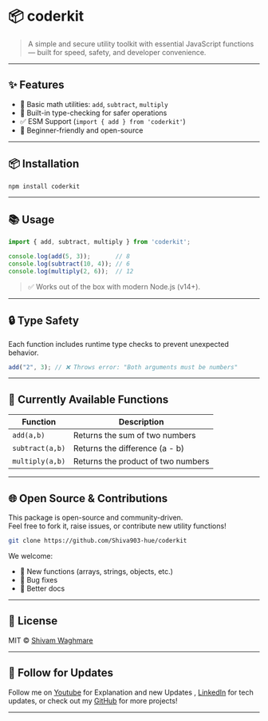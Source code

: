 
# 📦 coderkit

> A simple and secure utility toolkit with essential JavaScript functions — built for speed, safety, and developer convenience.

---

## ✨ Features

- 🧮 Basic math utilities: `add`, `subtract`, `multiply`
- 🔐 Built-in type-checking for safer operations
- ✅ ESM Support (`import { add } from 'coderkit'`)
- 🧠 Beginner-friendly and open-source

---

## 📦 Installation

```bash
npm install coderkit
```

---

## 📚 Usage

```js
import { add, subtract, multiply } from 'coderkit';

console.log(add(5, 3));       // 8
console.log(subtract(10, 4)); // 6
console.log(multiply(2, 6));  // 12
```

> ✅ Works out of the box with modern Node.js (v14+).

---

## 🔒 Type Safety

Each function includes runtime type checks to prevent unexpected behavior.

```js
add("2", 3); // ❌ Throws error: "Both arguments must be numbers"
```

---

## 📂 Currently Available Functions

| Function   | Description                   |
|------------|-------------------------------|
| `add(a,b)`       | Returns the sum of two numbers        |
| `subtract(a,b)`  | Returns the difference (a - b)         |
| `multiply(a,b)`  | Returns the product of two numbers     |

---

## 🌐 Open Source & Contributions

This package is open-source and community-driven.  
Feel free to fork it, raise issues, or contribute new utility functions!

```bash
git clone https://github.com/Shiva903-hue/coderkit
```

We welcome:
- 🚀 New functions (arrays, strings, objects, etc.)
- 🐛 Bug fixes
- 📖 Better docs

---

## 📄 License

MIT © [Shivam Waghmare](https://github.com/Shiva903-hue)

---

## 🔗 Follow for Updates

Follow me on [Youtube](https://www.youtube.com/@CodeAstraX) for Explanation and new Updates , [LinkedIn](https://www.linkedin.com/in/shivam-waghmare/) for tech updates, or check out my [GitHub](https://github.com/Shiva903-hue) for more projects!

---
